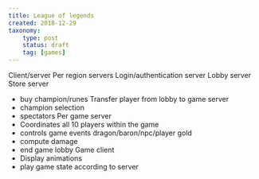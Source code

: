 ```yaml
---
title: League of legends
created: 2018-12-29
taxonomy:
    type: post
    status: draft
    tag: [games]
---
```


Client/server
Per region servers
Login/authentication server
Lobby server
Store server
- buy champion/runes
Transfer player from lobby to game server
- champion selection
- spectators
Per game server
- Coordinates all 10 players within the game
- controls game events dragon/baron/npc/player gold
- compute damage
- end game lobby
Game client
- Display animations
- play game state according to server
